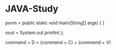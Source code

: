 # JAVA-Study

psvm = public static void main(String[] args) { }

sout = System.out.println( );

commend + D = (commend + C) + (commend + V)

